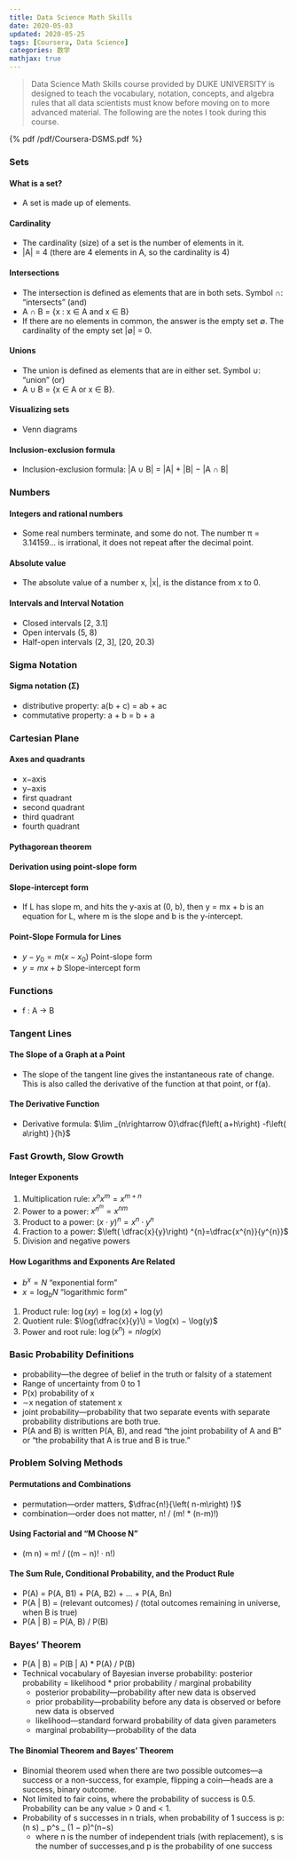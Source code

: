 ```yaml
---
title: Data Science Math Skills
date: 2020-05-03
updated: 2020-05-25
tags: [Coursera, Data Science]
categories: 数学
mathjax: true
---
```


> Data Science Math Skills course provided by DUKE UNIVERSITY is designed to teach the vocabulary, notation, concepts, and algebra rules that all data scientists must know before moving on to more advanced material. The following are the notes I took during this course.

<!--more-->

{% pdf /pdf/Coursera-DSMS.pdf %}

### Sets

#### What is a set?

- A set is made up of elements.

#### Cardinality

- The cardinality (size) of a set is the number of elements in it.
- |A| = 4 (there are 4 elements in A, so the cardinality is 4)

#### Intersections

- The intersection is defined as elements that are in both sets. Symbol ∩: “intersects” (and)
- A ∩ B = {x : x ∈ A and x ∈ B}
- If there are no elements in common, the answer is the empty set ∅. The cardinality of the empty set |∅| = 0.

#### Unions

- The union is defined as elements that are in either set. Symbol ∪: “union” (or)
- A ∪ B = {x ∈ A or x ∈ B}.

#### Visualizing sets

- Venn diagrams

#### Inclusion-exclusion formula

- Inclusion-exclusion formula: |A ∪ B| = |A| + |B| − |A ∩ B|

### Numbers

#### Integers and rational numbers

- Some real numbers terminate, and some do not. The number π = 3.14159... is irrational, it does not repeat after the decimal point.

#### Absolute value

- The absolute value of a number x, |x|, is the distance from x to 0.

#### Intervals and Interval Notation

- Closed intervals [2, 3.1]
- Open intervals (5, 8)
- Half-open intervals (2, 3], [20, 20.3)

### Sigma Notation

#### Sigma notation (Σ)

- distributive property: a(b + c) = ab + ac
- commutative property: a + b = b + a

### Cartesian Plane

#### Axes and quadrants

- x−axis
- y−axis
- first quadrant
- second quadrant
- third quadrant
- fourth quadrant

#### Pythagorean theorem

#### Derivation using point-slope form

#### Slope-intercept form

- If L has slope m, and hits the y-axis at (0, b), then y = mx + b is an equation for L, where m is the slope and b is the y-intercept.

#### Point-Slope Formula for Lines

- $y-y_{0}=m\left( x-x_{0}\right)$ Point-slope form
- $y=mx+b$ Slope-intercept form

### Functions

- f : A → B

### Tangent Lines

#### The Slope of a Graph at a Point

- The slope of the tangent line gives the instantaneous rate of change. This is also called the derivative of the function at that point, or f(a).

#### The Derivative Function

- Derivative formula: $\lim _{n\rightarrow 0}\dfrac{f\left( a+h\right) -f\left( a\right) }{h}$

### Fast Growth, Slow Growth

#### Integer Exponents

1. Multiplication rule: $x^{n}x^{m}=x^{m+n}$
2. Power to a power: $x^{n^{m}}=x^{nm}$
3. Product to a power: $\left( x\cdot y\right) ^{n}=x^{n}\cdot y^{n}$
4. Fraction to a power: $\left( \dfrac{x}{y}\right) ^{n}=\dfrac{x^{n}}{y^{n}}$
5. Division and negative powers

#### How Logarithms and Exponents Are Related

- $b^{x}=N$ “exponential form”
- $x=\log _{b}N$ “logarithmic form”

1. Product rule: $\log(xy) = \log(x) + \log(y)$
2. Quotient rule: $\log(\dfrac{x}{y}\) = \log(x) − \log(y)$
3. Power and root rule: $\log \left( x^{n}\right) =nlog\left( x\right)$

### Basic Probability Definitions

- probability—the degree of belief in the truth or falsity of a statement
- Range of uncertainty from 0 to 1
- P(x) probability of x
- ∼x negation of statement x
- joint probability—probability that two separate events with separate probability distributions are both true.
- P(A and B) is written P(A, B), and read “the joint probability of A and B” or “the probability that A is true and B is true.”

### Problem Solving Methods

#### Permutations and Combinations

- permutation—order matters, $\dfrac{n!}{\left( n-m\right) !}$
- combination—order does not matter, n! / (m! \* (n-m)!)

#### Using Factorial and “M Choose N”

- (m n) = m! / ((m − n)! · n!)

#### The Sum Rule, Conditional Probability, and the Product Rule

- P(A) = P(A, B1) + P(A, B2) + ... + P(A, Bn)
- P(A | B) = (relevant outcomes) / (total outcomes remaining in universe, when B is true)
- P(A | B) = P(A, B) / P(B)

### Bayes’ Theorem

- P(A | B) = P(B | A) \* P(A) / P(B)
- Technical vocabulary of Bayesian inverse probability: posterior probability = likelihood \* prior probability / marginal probability
  - posterior probability—probability after new data is observed
  - prior probability—probability before any data is observed or before new data is observed
  - likelihood—standard forward probability of data given parameters
  - marginal probability—probability of the data

#### The Binomial Theorem and Bayes’ Theorem

- Binomial theorem used when there are two possible outcomes—a success or a non-success, for example, flipping a coin—heads are a success, binary outcome.
- Not limited to fair coins, where the probability of success is 0.5. Probability can be any value > 0 and < 1.
- Probability of s successes in n trials, when probability of 1 success is p: (n s) _ p^s _ (1 − p)^(n−s)
  - where n is the number of independent trials (with replacement), s is the number of successes,and p is the probability of one success